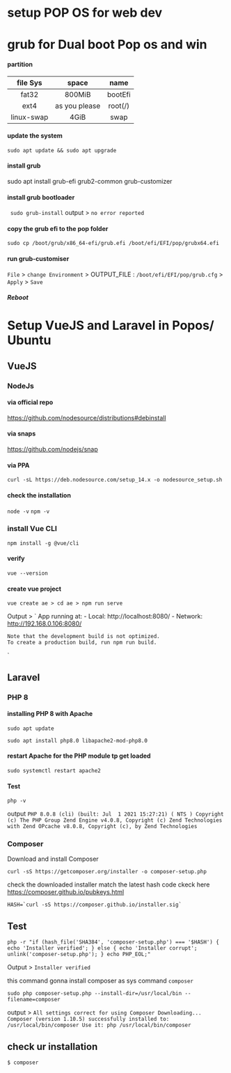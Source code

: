 #   setup POP OS for web dev


# grub for Dual boot Pop os and win

#### partition

| file Sys | space | name |
| :---: | :---: | :---: |
| fat32 | 800MiB | bootEfi |
| ext4 | as you please | root(/) |
| linux-swap | 4GiB | swap |


#### update the system 
```sudo apt update && sudo apt upgrade``` 
#### install grub 
sudo apt install grub-efi grub2-common grub-customizer
#### install grub bootloader 
``` sudo grub-install```
output > `no error reported`

#### copy the grub efi to the pop folder 
```
sudo cp /boot/grub/x86_64-efi/grub.efi /boot/efi/EFI/pop/grubx64.efi
```
#### run grub-customiser 

`File` > `change Environment` > OUTPUT_FILE : `/boot/efi/EFI/pop/grub.cfg` > `Apply` > `Save`


##### Reboot


# Setup VueJS and Laravel in Popos/ Ubuntu 


## VueJS

### NodeJs 

####  via official repo
https://github.com/nodesource/distributions#debinstall

####  via snaps 
https://github.com/nodejs/snap

#### via PPA
```curl -sL https://deb.nodesource.com/setup_14.x -o nodesource_setup.sh```

#### check the installation 
`node -v`
`npm -v`

### install Vue CLI
```
npm install -g @vue/cli
```
#### verify 
```
vue --version
```

#### create vue project 
```
vue create ae > cd ae > npm run serve 
```
Output > 
`
    App running at:
    - Local: http://localhost:8080/
    - Network: http://192.168.0.106:8080/

    Note that the development build is not optimized.
    To create a production build, run npm run build.
`

## Laravel 

### PHP 8 
#### installing PHP 8 with Apache
```
sudo apt update

sudo apt install php8.0 libapache2-mod-php8.0
```

#### restart Apache for the PHP module tp get loaded 
```
sudo systemctl restart apache2
```

#### Test 
```
php -v
```
output `PHP 8.0.8 (cli) (built: Jul  1 2021 15:27:21) ( NTS )
Copyright (c) The PHP Group
Zend Engine v4.0.8, Copyright (c) Zend Technologies
    with Zend OPcache v8.0.8, Copyright (c), by Zend Technologies
`

### Composer 
Download and install Composer

```cd ~
curl -sS https://getcomposer.org/installer -o composer-setup.php
```
check the downloaded installer match the latest hash code ckeck here  https://composer.github.io/pubkeys.html

```
HASH=`curl -sS https://composer.github.io/installer.sig`

```
## Test 
```
php -r "if (hash_file('SHA384', 'composer-setup.php') === '$HASH') { echo 'Installer verified'; } else { echo 'Installer corrupt'; unlink('composer-setup.php'); } echo PHP_EOL;"

```

Output  > 
`Installer verified`

this command gonna install composer as sys command `composer`

```
sudo php composer-setup.php --install-dir=/usr/local/bin --filename=composer

```

output > `All settings correct for using Composer
Downloading... 
Composer (version 1.10.5) successfully installed to: /usr/local/bin/composer
Use it: php /usr/local/bin/composer`

## check ur installation  
``` $ composer ```
